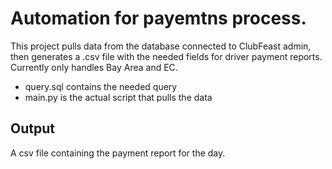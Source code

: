 # Automation for payemtns process. 

This project pulls data from the database connected to ClubFeast admin, then generates a .csv file
with the needed fields for driver payment reports. Currently only handles Bay Area and EC.

* query.sql contains the needed query
* main.py is the actual script that pulls the data 

## Output 

A csv file containing the payment report for the day. 
